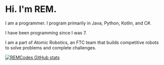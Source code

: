 # Hi. I'm REM.

I am a programmer. I program primarily in Java, Python, Kotlin, and C#.

I have been programming since I was 7.

I am a part of Atomic Robotics, an FTC team that builds competitive robots to solve problems
and complete challenges.

[![REMCodes GitHub stats](https://github-readme-stats.vercel.app/api?username=REM-Codes&show_icons=true&theme=dark)](https://github.com/REM-Codes)
